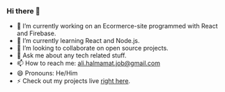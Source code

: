 ### Hi there 👋


- 🔭 I’m currently working on an Ecormerce-site programmed with React and Firebase.
- 🌱 I’m currently learning React and Node.js.
- 👯 I’m looking to collaborate on open source projects.
- 💬 Ask me about any tech related stuff.
- 📫 How to reach me: ali.halmamat.job@gmail.com 
- 😄 Pronouns: He/Him
- ⚡ Check out my projects live <a href="http://www.alihalmamat.com/projects" >right here</a>. 

